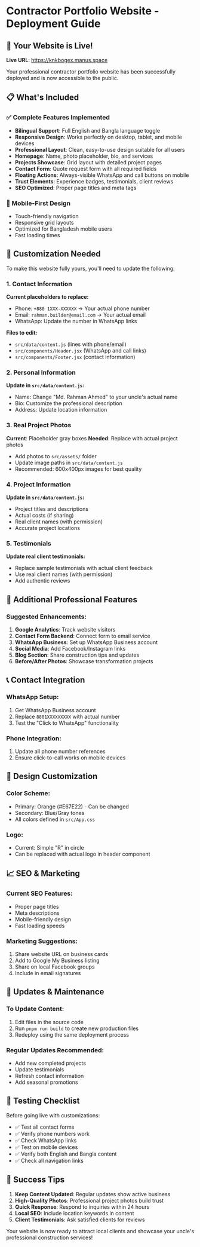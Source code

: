 # Contractor Portfolio Website - Deployment Guide

## 🎉 Your Website is Live!

**Live URL**: https://knkbogex.manus.space

Your professional contractor portfolio website has been successfully deployed and is now accessible to the public.

## 📋 What's Included

### ✅ Complete Features Implemented
- **Bilingual Support**: Full English and Bangla language toggle
- **Responsive Design**: Works perfectly on desktop, tablet, and mobile devices
- **Professional Layout**: Clean, easy-to-use design suitable for all users
- **Homepage**: Name, photo placeholder, bio, and services
- **Projects Showcase**: Grid layout with detailed project pages
- **Contact Form**: Quote request form with all required fields
- **Floating Actions**: Always-visible WhatsApp and call buttons on mobile
- **Trust Elements**: Experience badges, testimonials, client reviews
- **SEO Optimized**: Proper page titles and meta tags

### 📱 Mobile-First Design
- Touch-friendly navigation
- Responsive grid layouts
- Optimized for Bangladesh mobile users
- Fast loading times

## 🔧 Customization Needed

To make this website fully yours, you'll need to update the following:

### 1. Contact Information
**Current placeholders to replace:**
- Phone: `+880 1XXX-XXXXXX` → Your actual phone number
- Email: `rahman.builder@email.com` → Your actual email
- WhatsApp: Update the number in WhatsApp links

**Files to edit:**
- `src/data/content.js` (lines with phone/email)
- `src/components/Header.jsx` (WhatsApp and call links)
- `src/components/Footer.jsx` (contact information)

### 2. Personal Information
**Update in `src/data/content.js`:**
- Name: Change "Md. Rahman Ahmed" to your uncle's actual name
- Bio: Customize the professional description
- Address: Update location information

### 3. Real Project Photos
**Current**: Placeholder gray boxes
**Needed**: Replace with actual project photos
- Add photos to `src/assets/` folder
- Update image paths in `src/data/content.js`
- Recommended: 600x400px images for best quality

### 4. Project Information
**Update in `src/data/content.js`:**
- Project titles and descriptions
- Actual costs (if sharing)
- Real client names (with permission)
- Accurate project locations

### 5. Testimonials
**Update real client testimonials:**
- Replace sample testimonials with actual client feedback
- Use real client names (with permission)
- Add authentic reviews

## 🚀 Additional Professional Features

### Suggested Enhancements:
1. **Google Analytics**: Track website visitors
2. **Contact Form Backend**: Connect form to email service
3. **WhatsApp Business**: Set up WhatsApp Business account
4. **Social Media**: Add Facebook/Instagram links
5. **Blog Section**: Share construction tips and updates
6. **Before/After Photos**: Showcase transformation projects

## 📞 Contact Integration

### WhatsApp Setup:
1. Get WhatsApp Business account
2. Replace `8801XXXXXXXXX` with actual number
3. Test the "Click to WhatsApp" functionality

### Phone Integration:
1. Update all phone number references
2. Ensure click-to-call works on mobile devices

## 🎨 Design Customization

### Color Scheme:
- Primary: Orange (#E67E22) - Can be changed
- Secondary: Blue/Gray tones
- All colors defined in `src/App.css`

### Logo:
- Current: Simple "R" in circle
- Can be replaced with actual logo in header component

## 📈 SEO & Marketing

### Current SEO Features:
- Proper page titles
- Meta descriptions
- Mobile-friendly design
- Fast loading speeds

### Marketing Suggestions:
1. Share website URL on business cards
2. Add to Google My Business listing
3. Share on local Facebook groups
4. Include in email signatures

## 🔄 Updates & Maintenance

### To Update Content:
1. Edit files in the source code
2. Run `pnpm run build` to create new production files
3. Redeploy using the same deployment process

### Regular Updates Recommended:
- Add new completed projects
- Update testimonials
- Refresh contact information
- Add seasonal promotions

## 📱 Testing Checklist

Before going live with customizations:
- ✅ Test all contact forms
- ✅ Verify phone numbers work
- ✅ Check WhatsApp links
- ✅ Test on mobile devices
- ✅ Verify both English and Bangla content
- ✅ Check all navigation links

## 🎯 Success Tips

1. **Keep Content Updated**: Regular updates show active business
2. **High-Quality Photos**: Professional project photos build trust
3. **Quick Response**: Respond to inquiries within 24 hours
4. **Local SEO**: Include location keywords in content
5. **Client Testimonials**: Ask satisfied clients for reviews

Your website is now ready to attract local clients and showcase your uncle's professional construction services!

